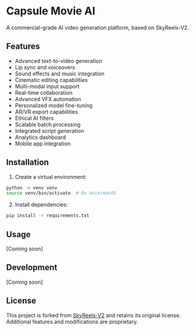 # Capsule Movie AI

A commercial-grade AI video generation platform, based on SkyReels-V2.

## Features
- Advanced text-to-video generation
- Lip sync and voiceovers
- Sound effects and music integration
- Cinematic editing capabilities
- Multi-modal input support
- Real-time collaboration
- Advanced VFX automation
- Personalized model fine-tuning
- AR/VR export capabilities
- Ethical AI filters
- Scalable batch processing
- Integrated script generation
- Analytics dashboard
- Mobile app integration

## Installation

1. Create a virtual environment:
```bash
python -m venv venv
source venv/bin/activate  # On Unix/macOS
```

2. Install dependencies:
```bash
pip install -r requirements.txt
```

## Usage

[Coming soon]

## Development

[Coming soon]

## License

This project is forked from [SkyReels-V2](https://github.com/SkyworkAI/SkyReels-V2.git) and retains its original license. Additional features and modifications are proprietary.